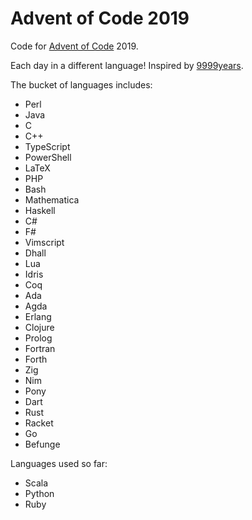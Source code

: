 # Advent of Code 2019

Code for [Advent of Code][aoc] 2019.

Each day in a different language! Inspired by [9999years].

The bucket of languages includes:

- Perl
- Java
- C
- C++
- TypeScript
- PowerShell
- LaTeX
- PHP
- Bash
- Mathematica
- Haskell
- C#
- F#
- Vimscript
- Dhall
- Lua
- Idris
- Coq
- Ada
- Agda
- Erlang
- Clojure
- Prolog
- Fortran
- Forth
- Zig
- Nim
- Pony
- Dart
- Rust
- Racket
- Go
- Befunge

Languages used so far:
- Scala
- Python
- Ruby



[aoc]: https://adventofcode.com/
[9999years]: https://github.com/9999years
